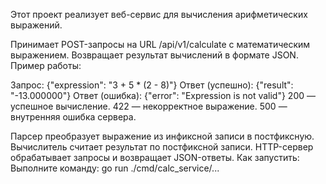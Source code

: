 Этот проект реализует веб-сервис для вычисления арифметических выражений.

Принимает POST-запросы на URL /api/v1/calculate с математическим выражением.
Возвращает результат вычислений в формате JSON.
Пример работы:

Запрос:
{"expression": "3 + 5 * (2 - 8)"}
Ответ (успешно):
{"result": "-13.000000"}
Ответ (ошибка):
{"error": "Expression is not valid"}
200 — успешное вычисление.
422 — некорректное выражение.
500 — внутренняя ошибка сервера.

Парсер преобразует выражение из инфиксной записи в постфиксную.
Вычислитель считает результат по постфиксной записи.
HTTP-сервер обрабатывает запросы и возвращает JSON-ответы.
Как запустить: Выполните команду:
go run ./cmd/calc_service/...
